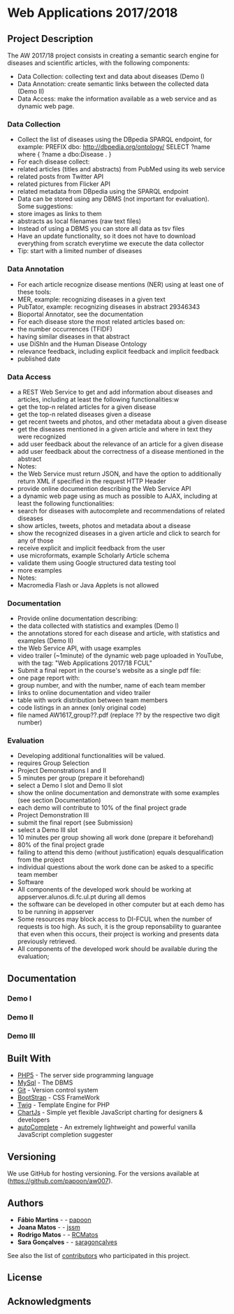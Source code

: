 # Web Applications 2017/2018

## Project Description

The AW 2017/18 project consists in creating a semantic search engine for diseases and scientific articles, with the following components:
*	Data Collection: collecting text and data about diseases (Demo I)
*	Data Annotation: create semantic links between the collected data (Demo II)
*	Data Access: make the information available as a web service and as dynamic web page.

### Data Collection

*	Collect the list of diseases using the DBpedia SPARQL endpoint, for example:
PREFIX dbo: <http://dbpedia.org/ontology/>
SELECT ?name where {
 ?name a dbo:Disease .
}
*	For each disease collect:
*	related articles (titles and abstracts) from PubMed using its web service
*	related posts from Twitter API
*	related pictures from Flicker API
*	related metadata from DBpedia using the SPARQL endpoint
*	Data can be stored using any DBMS (not important for evaluation). Some suggestions:  
*	store images as links to them
*	abstracts as local filenames (raw text files)
*	Instead of using a DBMS you can store all data as tsv files
*	Have an update functionality, so it does not have to download everything from scratch everytime we execute the data collector
*	Tip: start with a limited number of diseases

### Data Annotation

*	For each article recognize disease mentions (NER) using at least one of these tools:
*	MER, example: recognizing diseases in a given text
*	PubTator, example:  recognizing diseases in abstract 29346343
*	Bioportal Annotator, see the documentation
*	For each disease store the most related articles based on: 
*	the number occurrences (TFIDF)
*	having similar diseases in that abstract
*	use DiShIn and the Human Disease Ontology
*	relevance feedback, including explicit feedback and implicit feedback
*	published date

### Data Access

*	a REST Web Service to get and add information about diseases and articles, including at least the following functionalities:w
*	get the top-n related articles for a given disease
*	get the top-n related diseases given a disease
*	get recent tweets and photos, and other metadata about a given disease
*	get the diseases mentioned in a given article and where in text they were recognized
*	add user feedback about the relevance of an article for a given disease
*	add user feedback about the correctness of a disease mentioned in the abstract
*	Notes:
*	the Web Service must return JSON, and have the option to additionally return XML if specified in the request HTTP Header
*	provide online documention describing the Web Service API 
*	a dynamic web page using as much as possible to AJAX, including at least the following functionalities:
*	search for diseases with autocomplete and recommendations of related diseases
*	show articles, tweets, photos and metadata about a disease
*	show the recognized diseases in a given article and click to search for any of those
*	receive explicit and implicit feedback from the user 
*	use microformats, example Scholarly Article schema
*	validate them using Google structured data testing tool
*	more examples
*	Notes:
*	Macromedia Flash or Java Applets is not allowed

### Documentation

*	Provide online documentation describing:
*	the data collected with statistics and examples  (Demo I)
*	the annotations stored for each disease and article, with statistics and examples (Demo II)
*	the Web Service API, with usage examples 
*	video trailer (~1minute) of the dynamic web page uploaded in YouTube, with the tag: "Web Applications 2017/18 FCUL"
*	Submit a final report in the course's website as a single pdf file:
*	one page report with:
*	group number, and with the number, name of each team member
*	links to online documentation and video trailer
*	table with work distribution between team members
*	code listings in an annex (only original code)
*	file named AW1617_group??.pdf (replace ?? by the respective two digit number)

### Evaluation

*	Developing additional functionalities will be valued.
*	requires Group Selection 
*	Project Demonstrations I and II 
*	5 minutes per group (prepare it beforehand)
*	select a Demo I slot and Demo II slot
*	show the online documentation and demonstrate with some examples (see section Documentation) 
*	each demo will contribute to 10% of the final project grade
*	Project Demonstration III
*	submit the final report (see Submission)
*	select a Demo III slot 
*	10 minutes per group showing all work done (prepare it beforehand)
*	80% of the final project grade
*	failing to attend this demo (without justification) equals desqualification from the project
*	individual questions about the work done can be asked to a specific team member
*	Software
*	All components of the developed work should be working at appserver.alunos.di.fc.ul.pt during all demos 
*	the software can be developed in other computer but at each demo has to be running in appserver 
*	Some resources may block access to DI-FCUL when the number of requests is too high. As such, it is the group reponsability to guarantee that even when this occurs, their project is working and presents data previously retrieved.
*	All components of the developed work should be available during the evaluation;

## Documentation

### Demo I

### Demo II

### Demo III

## Built With

* [PHP5](http://php.net) - The server side programming language
* [MySql](https://www.mysql.com) - The DBMS 
* [Git](https://git-scm.com) - Version control system
* [BootStrap](https://getbootstrap.com) - CSS FrameWork
* [Twig](https://twig.symfony.com) - Template Engine for PHP
* [ChartJs](http://www.chartjs.org) - Simple yet flexible JavaScript charting for designers & developers
* [autoComplete](https://goodies.pixabay.com/javascript/auto-complete/demo.html) - An extremely lightweight and powerful vanilla JavaScript completion suggester

## Versioning

We use GitHub for hosting versioning. For the versions available at (https://github.com/papoon/aw007). 

## Authors

* **Fábio Martins** - - [papoon](https://github.com/papoon)
* **Joana Matos** - - [jssm](https://github.com/jssm)
* **Rodrigo Matos** - - [RCMatos](https://github.com/RCMatos)
* **Sara Gonçalves** - - [saragoncalves](https://github.com/saragoncalves)

See also the list of [contributors](https://github.com/papoon/aw007/contributors) who participated in this project.

## License


## Acknowledgments

